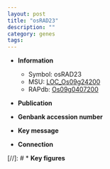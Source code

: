 ```yaml
---
layout: post
title: "osRAD23"
description: ""
category: genes
tags: 
---
```


* **Information**  
    + Symbol: osRAD23  
    + MSU: [LOC_Os09g24200](http://rice.uga.edu/cgi-bin/ORF_infopage.cgi?orf=LOC_Os09g24200)  
    + RAPdb: [Os09g0407200](http://rapdb.dna.affrc.go.jp/viewer/gbrowse_details/irgsp1?name=Os09g0407200)  

* **Publication**  

* **Genbank accession number**  

* **Key message**  

* **Connection**  

[//]: # * **Key figures**  


